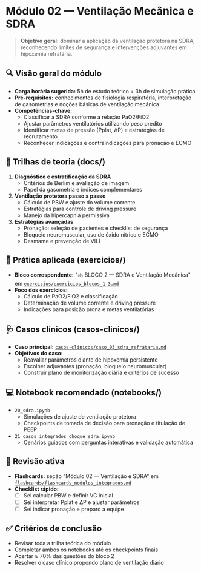 # Módulo 02 — Ventilação Mecânica e SDRA

> **Objetivo geral:** dominar a aplicação da ventilação protetora na SDRA, reconhecendo limites de segurança e intervenções adjuvantes em hipoxemia refratária.

## 🔍 Visão geral do módulo

- **Carga horária sugerida:** 5h de estudo teórico + 3h de simulação prática
- **Pré-requisitos:** conhecimentos de fisiologia respiratória, interpretação de gasometrias e noções básicas de ventilação mecânica
- **Competências-chave:**
  - Classificar a SDRA conforme a relação PaO2/FiO2
  - Ajustar parâmetros ventilatórios utilizando peso predito
  - Identificar metas de pressão (Pplat, ΔP) e estratégias de recrutamento
  - Reconhecer indicações e contraindicações para pronação e ECMO

## 📘 Trilhas de teoria (docs/)

1. **Diagnóstico e estratificação da SDRA**
   - Critérios de Berlim e avaliação de imagem
   - Papel da gasometria e índices complementares
2. **Ventilação protetora passo a passo**
   - Cálculo de PBW e ajuste do volume corrente
   - Estratégias para controle de driving pressure
   - Manejo da hipercapnia permissiva
3. **Estratégias avançadas**
   - Pronação: seleção de pacientes e checklist de segurança
   - Bloqueio neuromuscular, uso de óxido nítrico e ECMO
   - Desmame e prevenção de VILI

## 📝 Prática aplicada (exercicios/)

- **Bloco correspondente:** "🫁 BLOCO 2 — SDRA e Ventilação Mecânica" em [`exercicios/exercicios_blocos_1-3.md`](../exercicios/exercicios_blocos_1-3.md)
- **Foco dos exercícios:**
  - Cálculo de PaO2/FiO2 e classificação
  - Determinação de volume corrente e driving pressure
  - Indicações para posição prona e metas ventilatórias

## 🩺 Casos clínicos (casos-clinicos/)

- **Caso principal:** [`casos-clinicos/caso_03_sdra_refrataria.md`](../casos-clinicos/caso_03_sdra_refrataria.md)
- **Objetivos do caso:**
  - Reavaliar parâmetros diante de hipoxemia persistente
  - Escolher adjuvantes (pronação, bloqueio neuromuscular)
  - Construir plano de monitorização diária e critérios de sucesso

## 💻 Notebook recomendado (notebooks/)

- `20_sdra.ipynb`
  - Simulações de ajuste de ventilação protetora
  - Checkpoints de tomada de decisão para pronação e titulação de PEEP
- `21_casos_integrados_choque_sdra.ipynb`
  - Cenários guiados com perguntas interativas e validação automática

## 🧠 Revisão ativa

- **Flashcards:** seção "Módulo 02 — Ventilação e SDRA" em [`flashcards/flashcards_modulos_integrados.md`](../flashcards/flashcards_modulos_integrados.md)
- **Checklist rápido:**
  - [ ] Sei calcular PBW e definir VC inicial
  - [ ] Sei interpretar Pplat e ΔP e ajustar parâmetros
  - [ ] Sei indicar pronação e preparo a equipe

## ✅ Critérios de conclusão

- Revisar toda a trilha teórica do módulo
- Completar ambos os notebooks até os checkpoints finais
- Acertar ≥ 70% das questões do bloco 2
- Resolver o caso clínico propondo plano de ventilação diário
